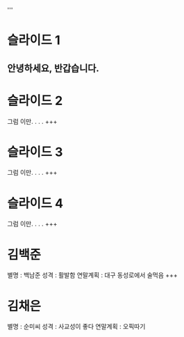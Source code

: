 '''
# 슬라이드 1
안녕하세요, 반갑습니다.
---
# 슬라이드 2
그럼 이만. . . . 
+++
# 슬라이드 3
그럼 이만. . . . 
+++
# 슬라이드 4
그럼 이만. . . . 
+++
# 김백준
별명 : 백남준
성격 : 활발함
연말계획 : 대구 동성로에서 술먹음
+++
# 김채은
별명 : 순미씨
성격 : 사교성이 좋다
연말계획 : 오픽따기
